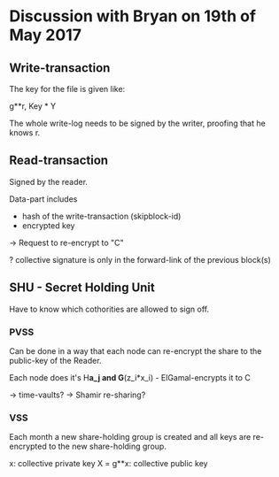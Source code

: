 # Discussion with Bryan on 19th of May 2017

## Write-transaction

The key for the file is given like:

g**r, Key * Y

The whole write-log needs to be signed by the writer, proofing that he knows
r.

## Read-transaction

Signed by the reader.

Data-part includes 
- hash of the write-transaction (skipblock-id)
- encrypted key

-> Request to re-encrypt to "C"

? collective signature is only in the forward-link of the previous block(s)

## SHU - Secret Holding Unit

Have to know which cothorities are allowed to sign off.

### PVSS

Can be done in a way that each node can re-encrypt the share to the
public-key of the Reader.

Each node does it's H**a_j and G**(z_i*x_i)
	- ElGamal-encrypts it to C 

-> time-vaults?
-> Shamir re-sharing?

### VSS

Each month a new share-holding group is created and all keys are re-encrypted
to the new share-holding group.

x: collective private key
X = g**x: collective public key

